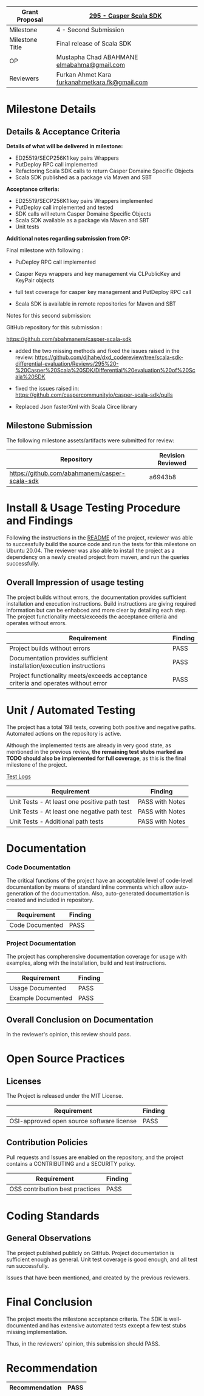 Grant Proposal | [295 - Casper Scala SDK](https://portal.devxdao.com/public-proposals/295)
------------ | -------------
Milestone | 4 - Second Submission
Milestone Title | Final release of Scala SDK
OP | Mustapha Chad ABAHMANE <elmabahma@gmail.com>
Reviewers | Furkan Ahmet Kara <furkanahmetkara.fk@gmail.com>

# Milestone Details

## Details & Acceptance Criteria

**Details of what will be delivered in milestone:**

- ED25519/SECP256K1 key pairs  Wrappers
- PutDeploy RPC call implemented
- Refactoring Scala SDK calls to return Casper Domaine Specific Objects
- Scala SDK  published as a package via Maven and SBT

**Acceptance criteria:**

- ED25519/SECP256K1 key pairs  Wrappers implemented
- PutDeploy call implemented and tested
- SDK calls will return Casper Domaine Specific Objects
- Scala SDK  available as a package via Maven and SBT
- Unit tests

**Additional notes regarding submission from OP:**

Final milestone with following :

- PuDeploy RPC call implemented 

- Casper Keys wrappers and key management via CLPublicKey and KeyPair objects 

- full test coverage for casper key management  and PutDeploy RPC call 

- Scala SDK is  available in remote repositories for Maven and SBT


Notes for this second submission:

GitHub repository for this submission : 

https://github.com/abahmanem/casper-scala-sdk


- added the two missing methods and fixed the issues raised in the review: https://github.com/djhahe/dxd_codereview/tree/scala-sdk-differential-evaluation/Reviews/295%20-%20Casper%20Scala%20SDK/Differential%20evaluation%20of%20Scala%20SDK

- fixed the issues raised in: https://github.com/caspercommunityio/casper-scala-sdk/pulls

- Replaced Json fasterXml with Scala Circe library

## Milestone Submission

The following milestone assets/artifacts were submitted for review:

Repository | Revision Reviewed
------------ | -------------
https://github.com/abahmanem/casper-scala-sdk | a6943b8

# Install & Usage Testing Procedure and Findings

Following the instructions in the [README](https://github.com/abahmanem/casper-scala-sdk) of the project, reviewer was able to successfully build the source code and run the tests for this milestone on Ubuntu 20.04. The reviewer was also able to install the project as a dependency on a newly created project from maven, and run the queries successfully.

## Overall Impression of usage testing

The project builds without errors, the documentation provides sufficient installation and execution instructions. Build instructions are giving required information but can be enhabced and more clear by detailing each step. The project functionality meets/exceeds the acceptance criteria and operates without errors.

Requirement | Finding
------------ | -------------
Project builds without errors | PASS
Documentation provides sufficient installation/execution instructions | PASS
Project functionality meets/exceeds acceptance criteria and operates without error | PASS

# Unit / Automated Testing

The project has a total 198 tests, covering both positive and negative paths. Automated actions on the repository is active. 

Although the implemented tests are already in very good state, as mentioned in the previous review, **the remaining test stubs marked as TODO should also be implemented for full coverage**, as this is the final milestone of the project.

[Test Logs](secondreviewassets/testlogs.md)

Requirement | Finding
------------ | -------------
Unit Tests - At least one positive path test | PASS with Notes
Unit Tests - At least one negative path test | PASS with Notes
Unit Tests - Additional path tests | PASS with Notes

# Documentation

### Code Documentation

The critical functions of the project have an acceptable level of code-level documentation by means of standard inline comments which allow auto-generation of the documentation. Also, auto-generated documentation is created and included in repository.

Requirement | Finding
------------ | -------------
Code Documented | PASS

### Project Documentation

The project has compherensive documentation coverage for usage with examples, along with the installation, build and test instructions.

Requirement | Finding
------------ | -------------
Usage Documented | PASS
Example Documented | PASS

## Overall Conclusion on Documentation

In the reviewer's opinion, this review should pass.

# Open Source Practices

## Licenses

The Project is released under the MIT License.

Requirement | Finding
------------ | -------------
OSI-approved open source software license | PASS

## Contribution Policies

Pull requests and Issues are enabled on the repository, and the project contains a CONTRIBUTING and a SECURITY policy.

Requirement | Finding
------------ | -------------
OSS contribution best practices | PASS

# Coding Standards

## General Observations

The project published publicly on GitHub. Project documentation is sufficient enough as general. Unit test coverage is good enough, and all test run successfully. 

Issues that have been mentioned, and created by the previous reviewers.

# Final Conclusion

The project meets the milestone acceptance criteria. The SDK is well-documented and has extensive automated tests except a few test stubs missing implementation.

Thus, in the reviewers' opinion, this submission should PASS.

# Recommendation

Recommendation | PASS
------------ | -------------
